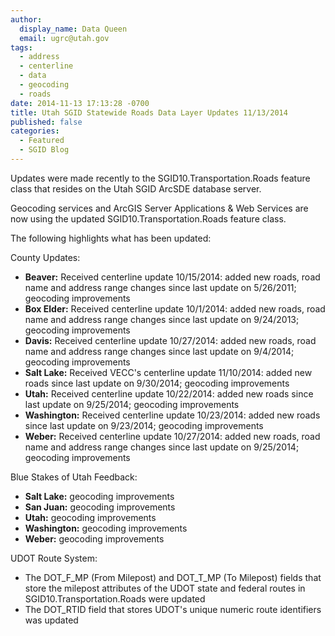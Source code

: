 ```yaml
---
author:
  display_name: Data Queen
  email: ugrc@utah.gov
tags:
  - address
  - centerline
  - data
  - geocoding
  - roads
date: 2014-11-13 17:13:28 -0700
title: Utah SGID Statewide Roads Data Layer Updates 11/13/2014
published: false
categories:
  - Featured
  - SGID Blog
---
```

Updates were made recently to the SGID10.Transportation.Roads feature class that resides on the Utah SGID ArcSDE database server.

Geocoding services and ArcGIS Server Applications & Web Services are now using the updated SGID10.Transportation.Roads feature class.

The following highlights what has been updated:

County Updates:

- **Beaver:** Received centerline update 10/15/2014: added new roads, road name and address range changes since last update on 5/26/2011; geocoding improvements
- **Box Elder:** Received centerline update 10/1/2014: added new roads, road name and address range changes since last update on 9/24/2013; geocoding improvements
- **Davis:** Received centerline update 10/27/2014: added new roads, road name and address range changes since last update on 9/4/2014; geocoding improvements
- **Salt Lake:** Received VECC's centerline update 11/10/2014: added new roads since last update on 9/30/2014; geocoding improvements
- **Utah:** Received centerline update 10/22/2014: added new roads since last update on 9/25/2014; geocoding improvements
- **Washington:** Received centerline update 10/23/2014: added new roads since last update on 9/23/2014; geocoding improvements
- **Weber:** Received centerline update 10/27/2014: added new roads, road name and address range changes since last update on 9/25/2014; geocoding improvements

Blue Stakes of Utah Feedback:

- **Salt Lake:** geocoding improvements
- **San Juan:** geocoding improvements
- **Utah:** geocoding improvements
- **Washington:** geocoding improvements
- **Weber:** geocoding improvements

UDOT Route System:

- The DOT\_F\_MP (From Milepost) and DOT\_T\_MP (To Milepost) fields that store the milepost attributes of the UDOT state and federal routes in SGID10.Transportation.Roads were updated
- The DOT_RTID field that stores UDOT's unique numeric route identifiers was updated
